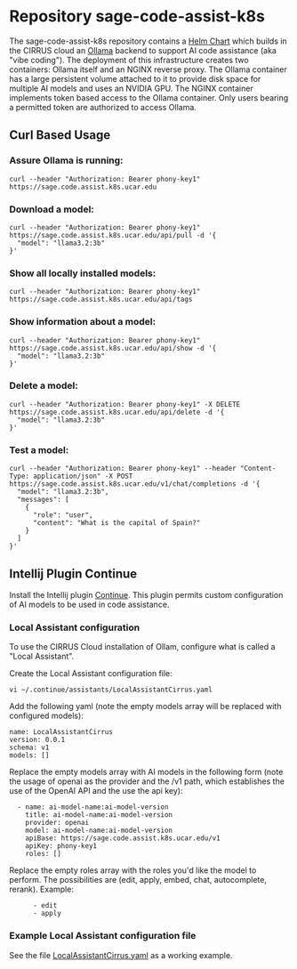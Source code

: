 # Repository sage-code-assist-k8s

The sage-code-assist-k8s repository contains a [Helm Chart](https://helm.sh/) which builds in the CIRRUS cloud an [Ollama](https://ollama.com/) backend to support AI code assistance (aka "vibe coding"). The deployment of this infrastructure creates two containers: Ollama itself and an NGINX reverse proxy. The Ollama container has a large persistent volume attached to it to provide disk space for multiple AI models and uses an NVIDIA GPU. The NGINX container implements token based access to the Ollama container. Only users bearing a permitted token are authorized to access Ollama.    

## Curl Based Usage

### Assure Ollama is running:
```
curl --header "Authorization: Bearer phony-key1" https://sage.code.assist.k8s.ucar.edu
```

### Download a model:
```
curl --header "Authorization: Bearer phony-key1" https://sage.code.assist.k8s.ucar.edu/api/pull -d '{
  "model": "llama3.2:3b"
}'
```

### Show all locally installed models:
```
curl --header "Authorization: Bearer phony-key1" https://sage.code.assist.k8s.ucar.edu/api/tags
```

### Show information about a model:
```
curl --header "Authorization: Bearer phony-key1" https://sage.code.assist.k8s.ucar.edu/api/show -d '{
  "model": "llama3.2:3b"
}'
```

### Delete a model:
```
curl --header "Authorization: Bearer phony-key1" -X DELETE https://sage.code.assist.k8s.ucar.edu/api/delete -d '{
  "model": "llama3.2:3b"
}'
```

### Test a model:
```
curl --header "Authorization: Bearer phony-key1" --header "Content-Type: application/json" -X POST https://sage.code.assist.k8s.ucar.edu/v1/chat/completions -d '{
  "model": "llama3.2:3b",
  "messages": [
    {
      "role": "user",
      "content": "What is the capital of Spain?"
    }
  ]
}'
```

## Intellij Plugin Continue

Install the Intellij plugin [Continue](https://www.continue.dev/). This plugin permits custom configuration of AI models to be used in code assistance. 

### Local Assistant configuration

To use the CIRRUS Cloud installation of Ollam, configure what is called a "Local Assistant".

Create the Local Assistant configuration file:
```
vi ~/.continue/assistants/LocalAssistantCirrus.yaml
```

Add the following yaml (note the empty models array will be replaced with configured models):
```
name: LocalAssistantCirrus
version: 0.0.1
schema: v1
models: []
```

Replace the empty models array with AI models in the following form (note the usage of openai as the provider and the /v1 path, which establishes the use of the OpenAI API and the use the api key):
```
  - name: ai-model-name:ai-model-version
    title: ai-model-name:ai-model-version
    provider: openai
    model: ai-model-name:ai-model-version
    apiBase: https://sage.code.assist.k8s.ucar.edu/v1
    apiKey: phony-key1
    roles: []
```

Replace the empty roles array with the roles you'd like the model to perform. The possibilities are (edit, apply, embed, chat, autocomplete, rerank). Example:
```
      - edit
      - apply
```

### Example Local Assistant configuration file

See the file [LocalAssistantCirrus.yaml](LocalAssistantCirrus.yaml) as a working example.

